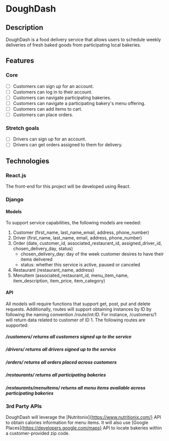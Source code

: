 # DoughDash

## Description

DoughDash is a food delivery service that allows users to schedule weekly deliveries of fresh baked goods from participating local bakeries.

## Features

### Core

- [ ] Customers can sign up for an account.
- [ ] Customers can log in to their account.
- [ ] Customers can navigate participating bakeries.
- [ ] Customers can navigate a participating bakery's menu offering.
- [ ] Customers can add items to cart.
- [ ] Customers can place orders.

### Stretch goals

- [ ] Drivers can sign up for an account.
- [ ] Drivers can get orders assigned to them for delivery.

## Technologies

### React.js

The front-end for this project will be developed using React.

### Django

#### Models

To support service capabilities, the following models are needed:

1. Customer (first_name, last_name_email, address, phone_number)
2. Driver (first_name, last_name, email, address, phone_number)
3. Order (date, customer_id, associated_restaurant_id, assigned_driver_id, chosen_delivery_day, status)
   - chosen_delivery_day: day of the week customer desires to have their items delivered
   - status: whether this service is active, paused or canceled
4. Restaurant (restaurant_name, address)
5. MenuItem (associated_restaurant_id, menu_item_name, item_description, item_price, item_category)

#### API

All models will require functions that support get, post, put and delete requests. Additionally, routes will support obtaining instances by ID by following the naming convention /route/int:ID. For instance, /customers/1 will return data related to customer of ID 1. The following routes are supported:

##### /customers/ returns all customers signed up to the service

##### /drivers/ returns all drivers signed up to the service

##### /orders/ returns all orders placed across customers

##### /restaurants/ returns all participating bakeries

##### /restaurants/menuitems/ returns all menu items available across participating bakeries

### 3rd Party APIs

DoughDash will leverage the [Nutritonix]{https://www.nutritionix.com/} API to obtain calories information for menu items. It will also use [Google Places]{https://developers.google.com/maps} API to locate bakeries within a customer-provided zip code.

